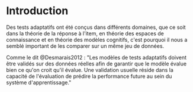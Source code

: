 # Introduction

Des tests adaptatifs ont été conçus dans différents domaines, que ce soit dans la théorie de la réponse à l'item, en théorie des espaces de connaissance et en théorie des modèles cognitifs, c'est pourquoi il nous a semblé important de les comparer sur un même jeu de données.

Comme le dit @Desmarais2012 : "Les modèles de tests adaptatifs doivent être validés sur des données réelles afin de garantir que le modèle évalue bien ce qu'on croit qu'il évalue. Une validation usuelle réside dans la capacité de l'évaluation de prédire la performance future au sein du système d'apprentissage."
